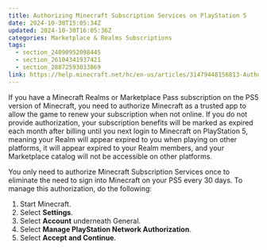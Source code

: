 ```yaml
---
title: Authorizing Minecraft Subscription Services on PlayStation 5
date: 2024-10-30T15:05:34Z
updated: 2024-10-30T16:05:36Z
categories: Marketplace & Realms Subscriptions
tags:
  - section_24090952098445
  - section_26104341937421
  - section_28872593033869
link: https://help.minecraft.net/hc/en-us/articles/31479448156813-Authorizing-Minecraft-Subscription-Services-on-PlayStation-5
---
```


If you have a Minecraft Realms or Marketplace Pass subscription on the PS5 version of Minecraft, you need to authorize Minecraft as a trusted app to allow the game to renew your subscription when not online. If you do not provide authorization, your subscription benefits will be marked as expired each month after billing until you next login to Minecraft on PlayStation 5, meaning your Realm will appear expired to you when playing on other platforms, it will appear expired to your Realm members, and your Marketplace catalog will not be accessible on other platforms.

You only need to authorize Minecraft Subscription Services once to eliminate the need to sign into Minecraft on your PS5 every 30 days. To manage this authorization, do the following:

1.  Start Minecraft.
2.  Select **Settings**.
3.  Select **Account** underneath General.
4.  Select **Manage PlayStation Network Authorization**.
5.  Select **Accept and Continue**.
